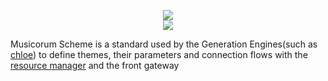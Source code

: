 <p align="center">
  <img src="https://i.imgur.com/lvy54jR.png" /><br />
  <a href="https://www.jetbrains.com/?from=musicorum">
    <img src="https://img.shields.io/badge/Powered_by_IntelliJ_IDEA-gray.svg?logo=intellij-idea" />
  </a>
</p>

Musicorum Scheme is a standard used by the Generation Engines(such as [chloe](https://github.com/musicorum-app/chloe)) to define themes, their parameters and connection flows with the [resource manager](https://github.com/musicorum-app/resource-manager) and the front gateway
